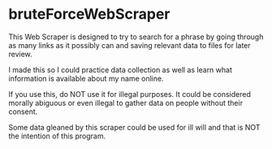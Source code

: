 # bruteForceWebScraper

This Web Scraper is designed to try to search for a phrase by going through as many links as it possibly can and saving relevant data to files for later review.

I made this so I could practice data collection as well as learn what information is available about my name online.

If you use this, do NOT use it for illegal purposes. It could be considered morally abiguous or even illegal to gather data on people without their consent. 

Some data gleaned by this scraper could be used for ill will and that is NOT the intention of this program.
